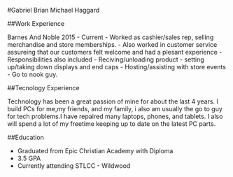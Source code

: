 

#Gabriel Brian Michael Haggard



##Work Experience

   Barnes And Noble 2015 - Current
      - Worked as cashier/sales rep, selling merchandise and store memberships.
      - Also worked in customer service assureing that our customers felt welcome and had a plesant experience
      - Responsibilities also included 
          - Reciving/unloading product
	  - setting up/taking down displays and end caps
	  - Hosting/assisting with store events
	  - Go to nook guy.

##Tecnology Experience
  
  Technology has been a great passion of mine for about the last 4 years. I build PCs for me,my friends, and my family,
  i also am usually the go to guy for tech problems.I have repaired many laptops, phones, and tablets. I also will 
  spend a lot of my freetime keeping up to date on the latest PC parts.
 
 
##Education
- Graduated from Epic Christian Academy with Diploma
- 3.5 GPA
- Currently attending STLCC - Wildwood


	
